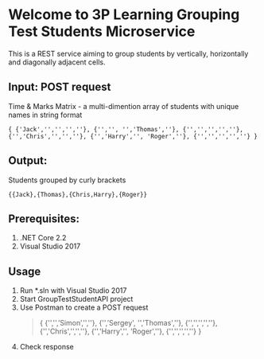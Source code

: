 # Welcome to 3P Learning Grouping Test Students Microservice

This is a REST service aiming to group students by vertically, horizontally and diagonally adjacent cells.

## Input: POST request

Time & Marks Matrix - a multi-dimention array of students with unique names in string format

`{ {'Jack','','','',''}, {'','', '','Thomas',''}, {'','','','',''}, {'','Chris','','',''}, {'','Harry','', 'Roger',''}, {'','','','',''} }`

## Output:

Students grouped by curly brackets

`{{Jack},{Thomas},{Chris,Harry},{Roger}}`

## Prerequisites:

1. .NET Core 2.2
2. Visual Studio 2017

## Usage

1.  Run \*.sln with Visual Studio 2017
2.  Start GroupTestStudentAPI project
3.  Use Postman to create a POST request
    > {
        {'','',’Simon’,'',''},
        {'',’Sergey', '','Thomas',''},
        {'','','','',''},
        {'','Chris','','',''},
        {'','Harry','', 'Roger',''},
        {'','','','',''}
    }
4.  Check response
